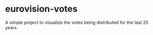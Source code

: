 # eurovision-votes
A simple project to visualize the votes being distributed for the last 25 years.
